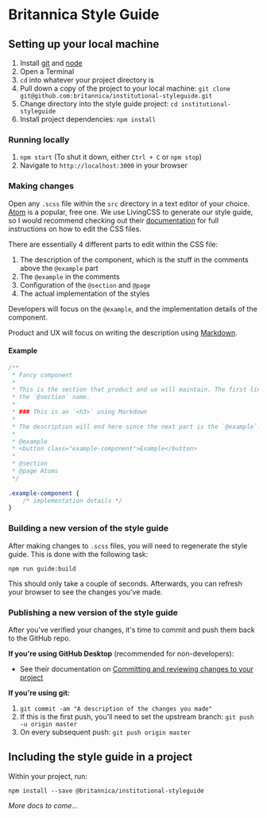 # Britannica Style Guide

## Setting up your local machine

1. Install [git](https://git-scm.com/download) and [node](https://nodejs.org/en/)
1. Open a Terminal
1. `cd` into whatever your project directory is
1. Pull down a copy of the project to your local machine: `git clone git@github.com:britannica/institutional-styleguide.git`
1. Change directory into the style guide project: `cd institutional-styleguide`
1. Install project dependencies: `npm install`


### Running locally

1. `npm start` (To shut it down, either `Ctrl + C` or `npm stop`)
1. Navigate to `http://localhost:3000` in your browser


### Making changes

Open any `.scss` file within the `src` directory in a text editor of your choice. [Atom](https://atom.io/) is a popular,
free one. We use LivingCSS to generate our style guide, so I would recommend checking out their [documentation](https://github.com/straker/livingcss)
for full instructions on how to edit the CSS files.

There are essentially 4 different parts to edit within the CSS file:

1. The description of the component, which is the stuff in the comments above the `@example` part
1. The `@example` in the comments
1. Configuration of the `@section` and `@page`
1. The actual implementation of the styles 

Developers will focus on the `@example`, and the implementation details of the component.

Product and UX will focus on writing the description using [Markdown](https://guides.github.com/features/mastering-markdown/).


#### Example

```scss
/**
 * Fancy component
 *
 * This is the section that product and ux will maintain. The first line, in this case "Fancy Component", will be used as
 * the `@section` name.
 * 
 * ### This is an `<h3>` using Markdown
 *
 * The description will end here since the next part is the `@example`.
 *
 * @example
 * <button class="example-component">Example</button>
 *
 * @section
 * @page Atoms
 */
 
.example-component {
    /* implementation details */
}
```


### Building a new version of the style guide

After making changes to `.scss` files, you will need to regenerate the style guide. This is done with the following task:

`npm run guide:build`

This should only take a couple of seconds. Afterwards, you can refresh your browser to see the changes you've made.


### Publishing a new version of the style guide

After you've verified your changes, it's time to commit and push them back to the GitHub repo.

**If you're using GitHub Desktop** (recommended for non-developers):

- See their documentation on [Committing and reviewing changes to your project](https://help.github.com/desktop/guides/contributing-to-projects/committing-and-reviewing-changes-to-your-project/)


**If you're using git:**

1. `git commit -am "A description of the changes you made"`
1. If this is the first push, you'll need to set the upstream branch: `git push -u origin master`
1. On every subsequent push: `git push origin master`


## Including the style guide in a project

Within your project, run:

`npm install --save @britannica/institutional-styleguide`

*More docs to come...*
